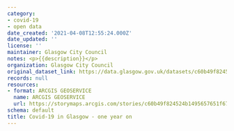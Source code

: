 ```yaml
---
category:
- covid-19
- open data
date_created: '2021-04-08T12:55:24.000Z'
date_updated: ''
license: ''
maintainer: Glasgow City Council
notes: <p>{{description}}</p>
organization: Glasgow City Council
original_dataset_link: https://data.glasgow.gov.uk/datasets/c60b49f824524b1495657651f67eb14b
records: null
resources:
- format: ARCGIS GEOSERVICE
  name: ARCGIS GEOSERVICE
  url: https://storymaps.arcgis.com/stories/c60b49f824524b1495657651f67eb14b
schema: default
title: Covid-19 in Glasgow - one year on
---
```

